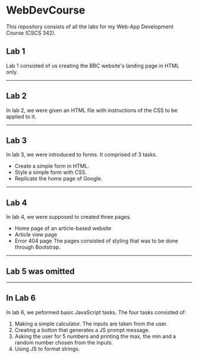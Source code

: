 # WebDevCourse
This repository consists of all the labs for my Web-App Development Course (CSCS 342).

## Lab 1
Lab 1 consisted of us creating the BBC website's landing page in HTML only.

<hr>


## Lab 2
In lab 2, we were given an HTML file with instructions of the CSS to be applied to it.

<hr>


## Lab 3
In lab 3, we were introduced to forms. It comprised of 3 tasks.
* Create a simple form in HTML.
* Style a simple form with CSS.
* Replicate the home page of Google.

<hr>


## Lab 4
In lab 4, we were supposed to created three pages.
* Home page of an article-based website
* Article view page
* Error 404 page
The pages consisted of styling that was to be done through Bootstrap.

<hr>


## Lab 5 was omitted

<hr>


## In Lab 6
In lab 6, we peformed basic JavaScript tasks. The four tasks consisted of:
1. Making a simple calculator. The inputs are taken from the user.
2. Creating a button that generates a JS prompt message.
3. Asking the user for 5 numbers and printing the max, the min and a random number chosen from the inputs.
4. Using JS to format strings.
